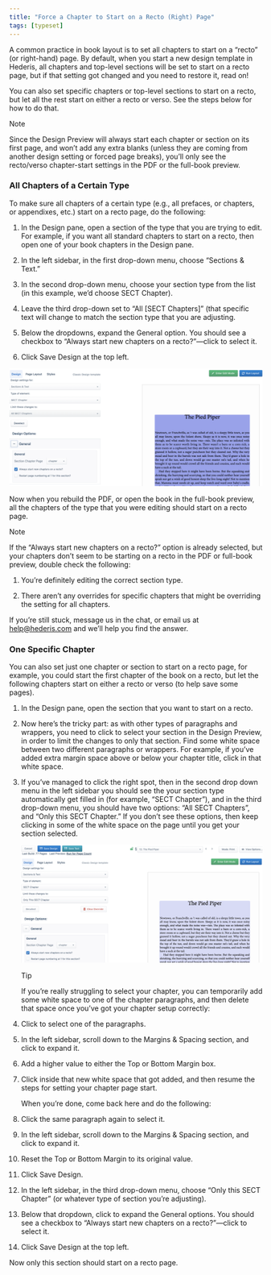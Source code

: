 ```yaml
---
title: "Force a Chapter to Start on a Recto (Right) Page"
tags: [typeset]
---
```

 
<html><body><section data-type="chapter" class="hsecchapter" data-hederis-type="hsecchapter" id="chapter-start-recto" data-pi-attrs="id: chapter-start-recto; data-tags: typeset;" role="doc-chapter" data-tags="typeset" data-author-name=" " data-book-title=" " title="Force a Chapter to Start on a Recto (Right) Page"><p class="hblkp" data-hederis-type="hblkp" id="pP7CBVjDa">A common practice in book layout is to set all chapters to start on a &#8220;recto&#8221; (or right-hand) page. By default, when you start a new design template in Hederis, all chapters and top-level sections will be set to start on a recto page, but if that setting got changed and you need to restore it, read on!</p><p class="hblkp" data-hederis-type="hblkp" id="pkcjqn5Lt">You can also set specific chapters or top-level sections to start on a recto, but let all the rest start on either a recto or verso. See the steps below for how to do that.</p><div class="hwprbox box" data-hederis-type="hwprbox" id="pM8N869ZX" data-type="sidebar"><p class="hblktype" data-hederis-type="hblktype" id="pgC2gjlRl">Note</p><p class="hblkp" data-hederis-type="hblkp" id="p42ns2A10">Since the Design Preview will always start each chapter or section on its first page, and won&#8217;t add any extra blanks (unless they are coming from another design setting or forced page breaks), you&#8217;ll only see the recto/verso chapter-start settings in the PDF or the full-book preview. </p></div><section class="hwprsubsection" data-hederis-type="hwprsubsection" id="pUIYJmDnI" data-type="subsection" title="All Chapters of a Certain Type"><h1 data-hederis-type="hblktitle" class="hblktitle" id="pJwdYVPYD">All Chapters of a Certain Type</h1><p class="hblkp" data-hederis-type="hblkp" id="pkyuOaur1">To make sure all chapters of a certain type (e.g., all prefaces, or chapters, or appendixes, etc.) start on a recto page, do the following:</p><ol class="hwprnumlist" data-hederis-type="hwprnumlist" id="prZVvir5j"><li class="hblkoli" data-hederis-type="hblkoli" id="liwpuezAu4"><p class="hblkoli" data-hederis-type="hblklip" id="pi02QHaP6">In the Design pane, open a section of the type that you are trying to edit. For example, if you want all standard chapters to start on a recto, then open one of your book chapters in the Design pane.</p></li><li class="hblkoli" data-hederis-type="hblkoli" id="liyvjPn7Z1"><p class="hblkoli" data-hederis-type="hblklip" id="pd0UCdWhO">In the left sidebar, in the first drop-down menu, choose &#8220;Sections &amp; Text.&#8221;</p></li><li class="hblkoli" data-hederis-type="hblkoli" id="liun1KNoeF"><p class="hblkoli" data-hederis-type="hblklip" id="pwUs0MTCo">In the second drop-down menu, choose your section type from the list (in this example, we&#8217;d choose SECT Chapter).</p></li><li class="hblkoli" data-hederis-type="hblkoli" id="li0ZhcYIJ4"><p class="hblkoli" data-hederis-type="hblklip" id="pWIkhcduS">Leave the third drop-down set to &#8220;All [SECT Chapters]&#8221; (that specific text will change to match the section type that you are adjusting.</p></li><li class="hblkoli" data-hederis-type="hblkoli" id="livpCXyqYL"><p class="hblkoli" data-hederis-type="hblklip" id="pnNhyFthP">Below the dropdowns, expand the General option. You should see a checkbox to &#8220;Always start new chapters on a recto?&#8221;&#8212;click to select it.</p></li><li class="hblkoli" data-hederis-type="hblkoli" id="liRYX0UrXm"><p class="hblkoli" data-hederis-type="hblklip" id="pxWAAUfnW">Click Save Design at the top left.</p></li></ol><img data-hederis-type="hblkimg" class="hblkimg" id="pzMmOhK5R" src="/images/recto1.png" data-img-src="/images/recto1.png"/><p class="hblkp" data-hederis-type="hblkp" id="pW8DYMTwR">Now when you rebuild the PDF, or open the book in the full-book preview, all the chapters of the type that you were editing should start on a recto page.</p><div class="hwprbox box" data-hederis-type="hwprbox" id="pV5KGJ8KJ" data-type="sidebar"><p class="hblktype" data-hederis-type="hblktype" id="pYjR1Y1XY">Note</p><p class="hblkp" data-hederis-type="hblkp" id="p6BUderef">If the &#8220;Always start new chapters on a recto?&#8221; option is already selected, but your chapters don&#8217;t seem to be starting on a recto in the PDF or full-book preview, double check the following:</p><ol class="hwprnumlist" data-hederis-type="hwprnumlist" id="peK7Al1yo"><li class="hblkoli" data-hederis-type="hblkoli" id="livnBqkYjw"><p class="hblkoli" data-hederis-type="hblklip" id="pnBzGDu2y">You&#8217;re definitely editing the correct section type.</p></li><li class="hblkoli" data-hederis-type="hblkoli" id="liFD5idO9v"><p class="hblkoli" data-hederis-type="hblklip" id="p7mkjZA4R">There aren&#8217;t any overrides for specific chapters that might be overriding the setting for all chapters.</p></li></ol><p class="hblkp" data-hederis-type="hblkp" id="pm2NJtwBE">If you&#8217;re still stuck, message us in the chat, or email us at <a href="mailto:help@hederis.com" class="hspana" data-hederis-type="hspana" id="pBNT1w1oq">help@hederis.com</a> and we&#8217;ll help you find the answer.</p></div></section><section class="hwprsubsection" data-hederis-type="hwprsubsection" id="p0hfQwd0u" data-type="subsection" title="One Specific Chapter"><h1 data-hederis-type="hblktitle" class="hblktitle" id="p7Fp5ZHzs">One Specific Chapter</h1><p class="hblkp" data-hederis-type="hblkp" id="pwESrBk4h">You can also set just one chapter or section to start on a recto page, for example, you could start the first chapter of the book on a recto, but let the following chapters start on either a recto or verso (to help save some pages).</p><ol class="hwprnumlist" data-hederis-type="hwprnumlist" id="piQUCW00s"><li class="hblkoli" data-hederis-type="hblkoli" id="lin7IxvGXj"><p class="hblkoli" data-hederis-type="hblklip" id="pYWJRSvB0">In the Design pane, open the section that you want to start on a recto.</p></li><li class="hblkoli" data-hederis-type="hblkoli" id="liOeYCwZlf"><p class="hblkoli" data-hederis-type="hblklip" id="pfKoTY3NO">Now here&#8217;s the tricky part: as with other types of paragraphs and wrappers, you need to click to select your section in the Design Preview, in order to limit the changes to only that section. Find some white space between two different paragraphs or wrappers. For example, if you&#8217;ve added extra margin space above or below your chapter title, click in that white space.</p></li><li class="hblkoli" data-hederis-type="hblkoli" id="libwX7nuJJ"><p class="hblkoli" data-hederis-type="hblklip" id="pIDSQG26I">If you&#8217;ve managed to click the right spot, then in the second drop down menu in the left sidebar you should see the your section type automatically get filled in (for example, &#8220;SECT Chapter&#8221;), and in the third drop-down menu, you should have two options: &#8220;All SECT Chapters&#8221;, and &#8220;Only this SECT Chapter.&#8221; If you don&#8217;t see these options, then keep clicking in some of the white space on the page until you get your section selected.</p><img data-hederis-type="hblkimg" class="hblkimg" id="pSCnlZJvh" src="/images/recto2.png" data-img-src="/images/recto2.png"/><div class="hwprbox box" data-hederis-type="hwprbox" id="pgv7nPjE3" data-type="sidebar"><p class="hblktype" data-hederis-type="hblktype" id="p0Gt5iRL3">Tip</p><p class="hblkp" data-hederis-type="hblkp" id="pynP3jpFE">If you&#8217;re really struggling to select your chapter, you can temporarily add some white space to one of the chapter paragraphs, and then delete that space once you&#8217;ve got your chapter setup correctly:</p><li class="hblkoli" data-hederis-type="hblkoli" id="liYcaOrG4I"><p class="hblkoli" data-hederis-type="hblklip" id="paa8oTP0Y">Click to select one of the paragraphs.</p></li><li class="hblkoli" data-hederis-type="hblkoli" id="lifn3qXcrC"><p class="hblkoli" data-hederis-type="hblklip" id="pA0HDZuJd">In the left sidebar, scroll down to the Margins &amp; Spacing section, and click to expand it.</p></li><li class="hblkoli" data-hederis-type="hblkoli" id="liR0gISuky"><p class="hblkoli" data-hederis-type="hblklip" id="pYnMrwISt">Add a higher value to either the Top or Bottom Margin box.</p></li><li class="hblkoli" data-hederis-type="hblkoli" id="liGyLdr0aF"><p class="hblkoli" data-hederis-type="hblklip" id="pljjaR063">Click inside that new white space that got added, and then resume the steps for setting your chapter page start. </p><p class="hblkp" data-hederis-type="hblkp" id="p5LyEGlw3">When you&#8217;re done, come back here and do the following:</p></li><li class="hblkoli" data-hederis-type="hblkoli" id="liPIfUkpkG"><p class="hblkoli" data-hederis-type="hblklip" id="pADoBBItC">Click the same paragraph again to select it.</p></li><li class="hblkoli" data-hederis-type="hblkoli" id="li1iLhJlWb"><p class="hblkoli" data-hederis-type="hblklip" id="pfSVieQCr">In the left sidebar, scroll down to the Margins &amp; Spacing section, and click to expand it.</p></li><li class="hblkoli" data-hederis-type="hblkoli" id="liL7WvXhzb"><p class="hblkoli" data-hederis-type="hblklip" id="pDYV1qS2N">Reset the Top or Bottom Margin to its original value.</p></li><li class="hblkoli" data-hederis-type="hblkoli" id="lizs56GNmw"><p class="hblkoli" data-hederis-type="hblklip" id="pcvsJoQDP">Click Save Design.</p></li></div></li><li class="hblkoli" data-hederis-type="hblkoli" id="liMkNKwjA5"><p class="hblkoli" data-hederis-type="hblklip" id="p2M8WYP8M">In the left sidebar, in the third drop-down menu, choose &#8220;Only this SECT Chapter&#8221; (or whatever type of section you&#8217;re adjusting).</p></li><li class="hblkoli" data-hederis-type="hblkoli" id="li5Rhska1K"><p class="hblkoli" data-hederis-type="hblklip" id="plTXHm7RO">Below that dropdown, click to expand the General options. You should see a checkbox to &#8220;Always start new chapters on a recto?&#8221;&#8212;click to select it.</p></li><li class="hblkoli" data-hederis-type="hblkoli" id="li8aPkKWOX"><p class="hblkoli" data-hederis-type="hblklip" id="peGcao4o3">Click Save Design at the top left.</p></li></ol><p class="hblkp" data-hederis-type="hblkp" id="pVb7TeXZw">Now only this section should start on a recto page.</p></section></section></body></html>
